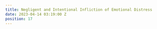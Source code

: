 ```yaml
---
title: Negligent and Intentional Infliction of Emotional Distress
date: 2023-04-14 03:19:00 Z
position: 17
---
```


